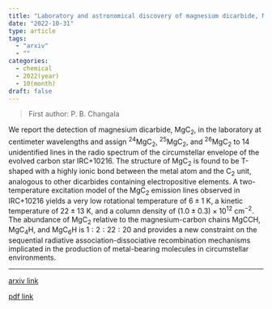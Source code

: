 ```yaml
---
title: "Laboratory and astronomical discovery of magnesium dicarbide, MgC$_2$"
date: "2022-10-31"
type: article
tags:
  - "arxiv"
  - ""
categories:
  - chemical
  - 2022(year)
  - 10(month)
draft: false
---
```


> First author: P. B. Changala

 We report the detection of magnesium dicarbide, MgC$_2$, in the laboratory at
centimeter wavelengths and assign $^{24}$MgC$_2$, $^{25}$MgC$_2$, and
$^{26}$MgC$_2$ to 14 unidentified lines in the radio spectrum of the
circumstellar envelope of the evolved carbon star IRC+10216. The structure of
MgC$_2$ is found to be T-shaped with a highly ionic bond between the metal atom
and the C$_2$ unit, analogous to other dicarbides containing electropositive
elements. A two-temperature excitation model of the MgC$_2$ emission lines
observed in IRC+10216 yields a very low rotational temperature of $6\pm1$ K, a
kinetic temperature of $22\pm13$ K, and a column density of $(1.0 \pm 0.3)
\times 10^{12}$ cm$^{-2}$. The abundance of MgC$_2$ relative to the
magnesium-carbon chains MgCCH, MgC$_4$H, and MgC$_6$H is $1{:}2{:}22{:}20$ and
provides a new constraint on the sequential radiative association-dissociative
recombination mechanisms implicated in the production of metal-bearing
molecules in circumstellar environments.

---
[arxiv link](http://arxiv.org/abs/2210.17348v1)

[pdf link](http://arxiv.org/pdf/2210.17348v1)